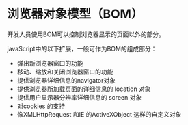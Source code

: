# 浏览器对象模型（BOM）

开发人员使用BOM可以控制浏览器显示的页面以外的部分。

javaScript中的以下扩展，一般可作为BOM的组成部分：
* 弹出新浏览器窗口的功能
* 移动、缩放和关闭浏览器窗口的功能
* 提供浏览器详细信息的navigator对象
* 提供浏览器所加载页面的详细信息的 location 对象
* 提供用户显示器分辨率详细信息的 screen 对象
* 对cookies 的支持
* 像XMLHttpRequest 和IE 的ActiveXObject 这样的自定义对象